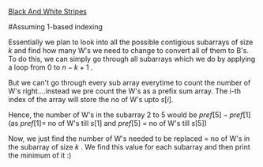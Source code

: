 [Black And White Stripes](https://codeforces.com/problemset/problem/1690/D)

#Assuming 1-based indexing

Essentially we plan to look into all the possible contigious subarrays of size $k$ and find how many W's we need to change to convert all of them to B's. To do this, we can simply go through all subarrays which we do by applying a loop from $0$ to $n-k+1$ .

But we can't go through every sub array everytime to count the number of W's right....instead we pre count the W's as a prefix sum array. The i-th index of the array will store the no of W's upto $s[i]$.

Hence, the number of W's in the subarray 2 to 5 would be $pref[5]-pref[1]$ (as $pref[1] =$ no of W's till $s[1]$ and $pref[5]$ = no of W's till $s[5]$)

Now, we just find the number of W's needed to be replaced = no of W's in the subarray of size $k$ . We find this value for each subarray and then print the minimum of it :)